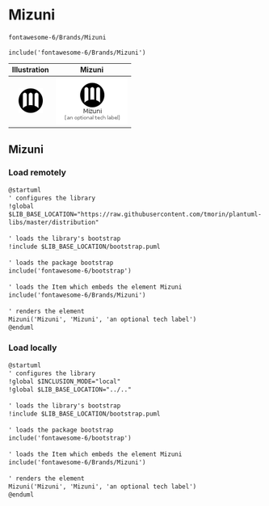 # Mizuni


```text
fontawesome-6/Brands/Mizuni
```

```text
include('fontawesome-6/Brands/Mizuni')
```



| Illustration | Mizuni |
| :---: | :---: |
| ![illustration for Illustration](../../fontawesome-6/Brands/Mizuni.png) | ![illustration for Mizuni](../../fontawesome-6/Brands/Mizuni.Local.png) |




## Mizuni

### Load remotely
```plantuml
@startuml
' configures the library
!global $LIB_BASE_LOCATION="https://raw.githubusercontent.com/tmorin/plantuml-libs/master/distribution"

' loads the library's bootstrap
!include $LIB_BASE_LOCATION/bootstrap.puml

' loads the package bootstrap
include('fontawesome-6/bootstrap')

' loads the Item which embeds the element Mizuni
include('fontawesome-6/Brands/Mizuni')

' renders the element
Mizuni('Mizuni', 'Mizuni', 'an optional tech label')
@enduml
```

### Load locally
```plantuml
@startuml
' configures the library
!global $INCLUSION_MODE="local"
!global $LIB_BASE_LOCATION="../.."

' loads the library's bootstrap
!include $LIB_BASE_LOCATION/bootstrap.puml

' loads the package bootstrap
include('fontawesome-6/bootstrap')

' loads the Item which embeds the element Mizuni
include('fontawesome-6/Brands/Mizuni')

' renders the element
Mizuni('Mizuni', 'Mizuni', 'an optional tech label')
@enduml
```

